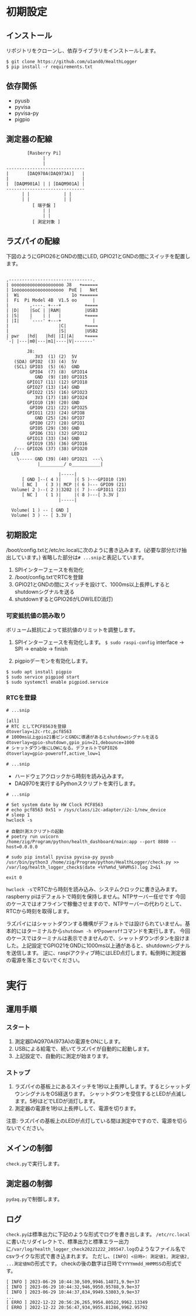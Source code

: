 # 初期設定

## インストール
リポジトリをクローンし、依存ライブラリをインストールします。

```
$ git clone https://github.com/u1and0/HealthLogger
$ pip install -r requirements.txt
```

## 依存関係
* pyusb
* pyvisa
* pyvisa-py
* pigpio

## 測定器の配線

```
        [Rasberry Pi]
              |
              |
------------------------------
|       [DAQ970A(DAQ973A)]   |
|                            |
|  [DAQM901A] | | [DAQM901A] |
------------------------------
      | |             | |
      | |             | |
          [ 端子盤 ]
              | |
              | |
          [ 測定対象 ]

```


## ラズパイの配線
下図のようにGPIO26とGNDの間にLED, GPIO21とGNDの間にスイッチを配置します。

```

,--------------------------------.
| oooooooooooooooooooo J8   +======
| 1ooooooooooooooooooo  PoE |   Net
|  Wi                    1o +======
|  Fi  Pi Model 4B  V1.5 oo      |
|        ,----. +---+         +====
| |D|    |SoC | |RAM|         |USB3
| |S|    |    | |   |         +====
| |I|    `----' +---+            |
|                   |C|       +====
|                   |S|       |USB2
| pwr   |hd|   |hd| |I||A|    +====
`-| |---|m0|---|m1|----|V|-------'

        J8:
           3V3  (1) (2)  5V
   (SDA) GPIO2  (3) (4)  5V
   (SCL) GPIO3  (5) (6)  GND
         GPIO4  (7) (8)  GPIO14
           GND  (9) (10) GPIO15
        GPIO17 (11) (12) GPIO18
        GPIO27 (13) (14) GND
        GPIO22 (15) (16) GPIO23
           3V3 (17) (18) GPIO24
        GPIO10 (19) (20) GND
         GPIO9 (21) (22) GPIO25
        GPIO11 (23) (24) GPIO8
           GND (25) (26) GPIO7
         GPIO0 (27) (28) GPIO1
         GPIO5 (29) (30) GND
         GPIO6 (31) (32) GPIO12
        GPIO13 (33) (34) GND
        GPIO19 (35) (36) GPIO16
   /--- GPIO26 (37) (38) GPIO20
  LED
    \----- GND (39) (40) GPIO21  ---\
            |_________/ o___________|

                    |-----|
      [ GND ]--( 4 )|     |( 5 )---GPIO10 (19)
      [ NC ]   ( 3 )| MCP |( 6 )--- GPIO9 (21)
  Volume( 2 )--( 2 )|3202 |( 7 )---GPIO11 (23)
      [ NC ]   ( 1 )|     |( 8 )---[ 3.3V ]
                    |-----|

  Volume( 1 ) -- [ GND ]
  Volume( 3 ) -- [ 3.3V ]

```


## 初期設定
/boot/config.txtと/etc/rc.localに次のように書き込みます。(必要な部分だけ抽出しています。)
省略した部分は`# ...snip`と表記しています。

1. SPIインターフェースを有効化
1. /boot/config.txtでRTCを登録
1. GPIO21とGNDの間にスイッチを設けて、1000ms以上長押しするとshutdownシグナルを送る
1. shutdownするとGPIO26がLOW(LED消灯)


### 可変抵抗値の読み取り
ボリューム抵抗によって抵抗値のリミットを調整します。

1. SPIインターフェースを有効化します。
`$ sudo raspi-config`
interface -> SPI -> enable -> finish

1. pigpioデーモンを有効化します。

```
$ sudo apt install pigpio
$ sudo service pigpiod start
$ sudo systemctl enable pigpiod.service
```

### RTCを登録

```/boot/config.txt
# ...snip

[all]
# RTC としてPCF8563を登録
dtoverlay=i2c-rtc,pcf8563
# 1000ms以上gpio21番ピンとGNDに導通があるとshutdownシグナルを送る
dtoverlay=gpio-shutdown,gpio_pin=21,debounce=1000
# シャットダウン後にLOWになる。デフォルトでGPIO26
dtoverlay=gpio-poweroff,active_low=1

# ...snip
```

* ハードウェアクロックから時刻を読み込みます。
* DAQ970を実行するPythonスクリプトを実行します。

```/etc/rc.local
# ...snip

# Set system date by HW Clock PCF8563
# echo pcf8563 0x51 > /sys/class/i2c-adapter/i2c-1/new_device
# sleep 1
hwclock -s

# 自動計測スクリプトの起動
# poetry run uvicorn /home/zig/Program/python/health_dashboard/main:app --port 8880 --host=0.0.0.0

# sudo pip install pyvisa pyvisa-py pyusb
/usr/bin/python3 /home/zig/Program/python/HealthLogger/check.py >> /var/log/health_logger_check$(date +%Y%m%d_%H%M%S).log 2>&1

exit 0
```


`hwclock -s`でRTCから時刻を読み込み、システムクロックに書き込みます。
raspberry piはデフォルトで時刻を保持しません。NTPサーバー任せです
今回のケースではオフラインで稼働させますので、NTPサーバーの代わりとして、RTCから時刻を取得します。


ラズパイにはシャットダウンする機構がデフォルトでは設けられていません。基本的にはターミナルから`shutdown -h 0`や`poweroff`コマンドを実行します。
今回のケースではターミナルは表示できませんので、シャットダウンボタンを設けました。上記設定でGPIO21をGNDに1000ms以上通があると、shutdownシグナルを送信します。
逆に、raspiアクティブ時にはLED点灯します。転倒時に測定器の電源を落とさないでください。


# 実行
## 運用手順
### スタート
1. 測定器DAQ970A(973A)の電源をONにします。
1. USBによる給電で、続いてラズパイが自動的に起動します。
1. 上記設定で、自動的に測定が始まります。

### ストップ

1. ラズパイの基板上にあるスイッチを1秒以上長押しします。するとシャットダウンシグナルをOS経送ります。  シャットダウンを受信するとLEDが点滅します。5秒ほどでLEDが消灯します。
1. 測定器の電源を1秒以上長押しして、電源を切ります。

注意: ラズパイの基板上のLEDが点灯している間は測定中ですので、電源を切らないでください。


## メインの制御
`check.py`で実行します。


## 測定器の制御
`pydaq.py`で制御します。


## ログ
`check.py`は標準出力に下記のような形式でログを書き出します。
`/etc/rc.local`に書いたリダイレクトで、標準出力と標準エラー出力に`/var/log/health_logger_check20221222_205547.log`のようなファイル名でcsvライクな形式で書き込まれます。
ただし、`[INFO] <日時>: 測定値1, 測定値2, ...測定値N`の形式です。 checkの後の数字は日時で`YYYYmmdd_HHMMSS`の形式です。


```
[ INFO ] 2023-06-29 10:44:30,509,9946.14871,9.9e+37
[ INFO ] 2023-06-29 10:44:32,946,9950.95788,9.9e+37
[ INFO ] 2023-06-29 10:44:37,834,9949.53803,9.9e+37
...
[ ERRO ] 2022-12-22 20:56:26,265,9954.80522,9962.13349
[ ERRO ] 2022-12-22 20:56:47,934,9955.81286,9962.95792
```
